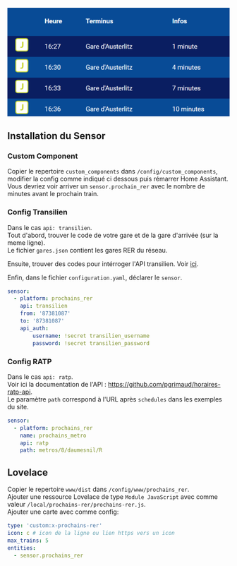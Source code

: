 ![exemple metro](assets/metro.png)

## Installation du Sensor

### Custom Component

Copier le repertoire `custom_components` dans `/config/custom_components`, modifier la config comme indiqué ci dessous puis rémarrer Home Assistant.  
Vous devriez voir arriver un `sensor.prochain_rer` avec le nombre de minutes avant le prochain train. 

### Config Transilien
Dans le cas `api: transilien`.  
Tout d'abord, trouver le code de votre gare et de la gare d'arrivée (sur la meme ligne).  
Le fichier `gares.json` contient les gares RER du réseau.

Ensuite, trouver des codes pour intérroger l'API transilien.
Voir [ici](https://ressources.data.sncf.com/explore/dataset/api-temps-reel-transilien/information/).

Enfin, dans le fichier `configuration.yaml`, déclarer le `sensor`.

```yaml
sensor:
  - platform: prochains_rer
    api: transilien
    from: '87381087' 
    to: '87381087' 
    api_auth:
        username: !secret transilien_username
        password: !secret transilien_password
```

### Config RATP
Dans le cas `api: ratp`.  
Voir ici la documentation de l'API : https://github.com/pgrimaud/horaires-ratp-api.  
Le paramètre `path` correspond à l'URL après `schedules` dans les exemples du site.

```yaml
sensor:
  - platform: prochains_rer
    name: prochains_metro
    api: ratp
    path: metros/8/daumesnil/R
```

## Lovelace

Copier le repertoire `www/dist` dans `/config/www/prochains_rer`.  
Ajouter une ressource Lovelace de type `Module JavaScript` avec comme valeur `/local/prochains-rer/prochains-rer.js`.  
Ajouter une carte avec comme config:
```yaml
type: 'custom:x-prochains-rer'
icon: c # icon de la ligne ou lien https vers un icon
max_trains: 5
entities:
  - sensor.prochains_rer
```
